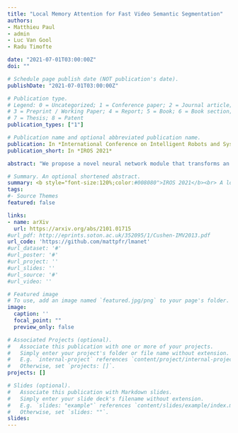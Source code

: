 ```yaml
---
title: "Local Memory Attention for Fast Video Semantic Segmentation"
authors:
- Matthieu Paul
- admin
- Luc Van Gool
- Radu Timofte

date: "2021-07-01T03:00:00Z"
doi: ""

# Schedule page publish date (NOT publication's date).
publishDate: "2021-07-01T03:00:00Z"

# Publication type.
# Legend: 0 = Uncategorized; 1 = Conference paper; 2 = Journal article;
# 3 = Preprint / Working Paper; 4 = Report; 5 = Book; 6 = Book section;
# 7 = Thesis; 8 = Patent
publication_types: ["1"]

# Publication name and optional abbreviated publication name.
publication: In *International Conference on Intelligent Robots and Systems, IROS 2021*
publication_short: In *IROS 2021*

abstract: "We propose a novel neural network module that transforms an existing single-frame semantic segmentation model into a video semantic segmentation pipeline. In contrast to prior works, we strive towards a simple and general module that can be integrated into virtually any single-frame architecture. Our approach aggregates a rich representation of the semantic information in past frames into a memory module. Information stored in the memory is then accessed through an attention mechanism. This provides temporal appearance cues from prior frames, which are then fused with an encoding of the current frame through a second attention-based module. The segmentation decoder processes the fused representation to predict the final semantic segmentation. We integrate our approach into two popular semantic segmentation networks: ERFNet and PSPNet. We observe an improvement in segmentation performance on Cityscapes by 1.7% and 2.1% in mIoU respectively, while increasing inference time of ERFNet by only 1.5ms."

# Summary. An optional shortened abstract.
summary: <b style="font-size:120%;color:#008080">IROS 2021</b><br> A local memory cross-attention module for fast video semantic segmentation.
tags:
#- Source Themes
featured: false

links:
- name: arXiv
  url: https://arxiv.org/abs/2101.01715
#url_pdf: http://eprints.soton.ac.uk/352095/1/Cushen-IMV2013.pdf
url_code: 'https://github.com/mattpfr/lmanet'
#url_dataset: '#'
#url_poster: '#'
#url_project: ''
#url_slides: ''
#url_source: '#'
#url_video: ''

# Featured image
# To use, add an image named `featured.jpg/png` to your page's folder. 
image:
  caption: ''
  focal_point: ""
  preview_only: false

# Associated Projects (optional).
#   Associate this publication with one or more of your projects.
#   Simply enter your project's folder or file name without extension.
#   E.g. `internal-project` references `content/project/internal-project/index.md`.
#   Otherwise, set `projects: []`.
projects: []

# Slides (optional).
#   Associate this publication with Markdown slides.
#   Simply enter your slide deck's filename without extension.
#   E.g. `slides: "example"` references `content/slides/example/index.md`.
#   Otherwise, set `slides: ""`.
slides:
---
```



